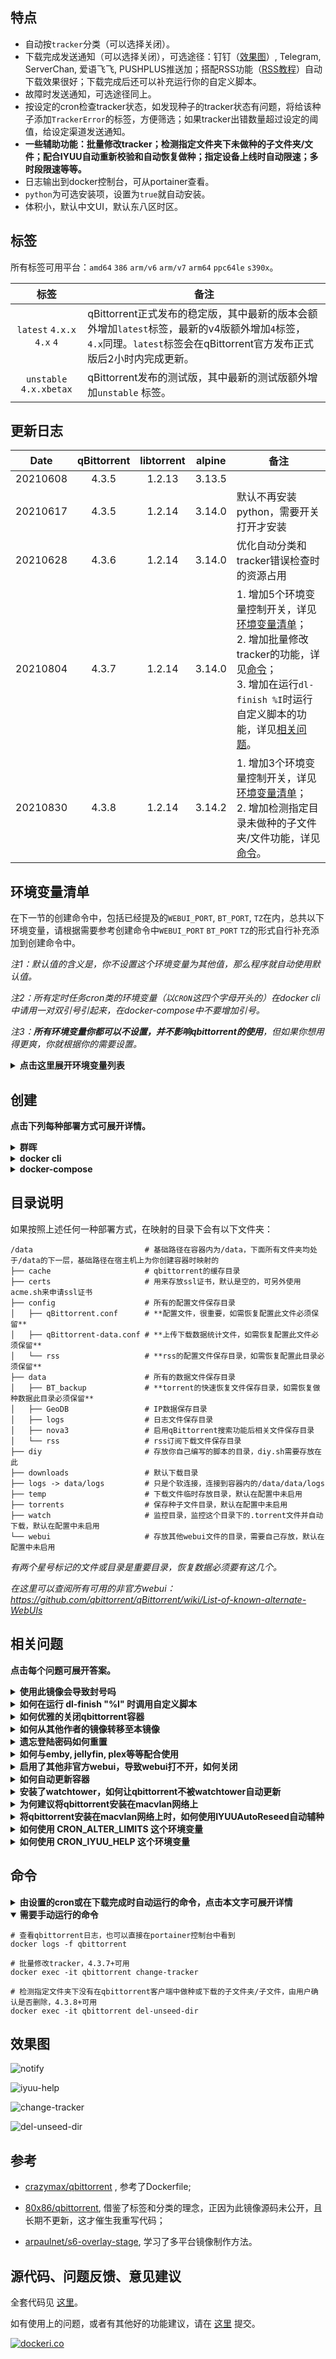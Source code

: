 ## 特点

- 自动按`tracker`分类（可以选择关闭）。
- 下载完成发送通知（可以选择关闭），可选途径：钉钉（[效果图](https://gitee.com/evine/dockerfiles/raw/master/qbittorrent/pictures/notify.png)）, Telegram, ServerChan, 爱语飞飞, PUSHPLUS推送加；搭配RSS功能（[RSS教程](https://www.jianshu.com/p/54e6137ea4e3)）自动下载效果很好；下载完成后还可以补充运行你的自定义脚本。
- 故障时发送通知，可选途径同上。
- 按设定的cron检查tracker状态，如发现种子的tracker状态有问题，将给该种子添加`TrackerError`的标签，方便筛选；如果tracker出错数量超过设定的阈值，给设定渠道发送通知。
- **一些辅助功能：批量修改tracker；检测指定文件夹下未做种的子文件夹/文件；配合IYUU自动重新校验和自动恢复做种；指定设备上线时自动限速；多时段限速等等。**
- 日志输出到docker控制台，可从portainer查看。
- `python`为可选安装项，设置为`true`就自动安装。
- 体积小，默认中文UI，默认东八区时区。

## 标签


所有标签可用平台：`amd64` `386` `arm/v6` `arm/v7` `arm64` `ppc64le` `s390x`。

| 标签  | 备注 |
| :-:  | -   |
| `latest` `4.x.x` `4.x` `4` | qBittorrent正式发布的稳定版，其中最新的版本会额外增加`latest`标签，最新的v4版额外增加`4`标签，`4.x`同理。`latest`标签会在qBittorrent官方发布正式版后2小时内完成更新。|
| `unstable` `4.x.xbetax` | qBittorrent发布的测试版，其中最新的测试版额外增加`unstable` 标签。 |

## 更新日志

| Date     | qBittorrent | libtorrent | alpine | 备注 |
| :-:      | :-:         | :-:        | :-:    | -    |
| 20210608 | 4.3.5       | 1.2.13     | 3.13.5 |      |
| 20210617 | 4.3.5       | 1.2.14     | 3.14.0 | 默认不再安装python，需要开关打开才安装 |
| 20210628 | 4.3.6       | 1.2.14     | 3.14.0 | 优化自动分类和tracker错误检查时的资源占用 |
| 20210804 | 4.3.7       | 1.2.14     | 3.14.0 | 1. 增加5个环境变量控制开关，详见[环境变量清单](#环境变量清单)；<br>2. 增加批量修改 tracker的功能，详见[命令](#命令)；<br>3. 增加在运行`dl-finish %I`时运行自定义脚本的功能，详见[相关问题](#相关问题)。 |
| 20210830 | 4.3.8       | 1.2.14     | 3.14.2 | 1. 增加3个环境变量控制开关，详见[环境变量清单](#环境变量清单)；<br>2. 增加检测指定目录未做种的子文件夹/文件功能，详见[命令](#命令)。 |

## 环境变量清单

在下一节的创建命令中，包括已经提及的`WEBUI_PORT`, `BT_PORT`, `TZ`在内，总共以下环境变量，请根据需要参考创建命令中`WEBUI_PORT` `BT_PORT` `TZ`的形式自行补充添加到创建命令中。

*注1：默认值的含义是，你不设置这个环境变量为其他值，那么程序就自动使用默认值。*

*注2：所有定时任务cron类的环境变量（以`CRON`这四个字母开头的）在docker cli中请用一对双引号引起来，在docker-compose中不要增加引号。*

*注3：**所有环境变量你都可以不设置，并不影响qbittorrent的使用**，但如果你想用得更爽，你就根据你的需要设置。*

<details>

<summary markdown="span"><b>点击这里展开环境变量列表</b></summary>

| 序号 | 变量名                   | 默认值         | 说明 |
| :-: | :-:                     | :-:           | -    |
|  1  | PUID                    | 1500          | 用户的uid，输入命令`id -u`可以查到，以该用户运行qbittorrent-nox，群晖用户必须改。 |
|  2  | PGID                    | 1500          | 用户的gid，输入命令`id -g`可以查到，以该用户运行qbittorrent-nox，群晖用户必须改。 |
|  3  | WEBUI_PORT              | 8080          | WebUI访问端口，建议自定义，如需公网访问，需要将qBittorrent和公网之间所有网关设备上都设置端口转发。 |
|  4  | BT_PORT                 | 34567         | BT监听端口，建议自定义，如需达到`可连接`状态，需要将qBittorrent和公网之间所有网关设备上都设置端口转发。 |
|  5  | TZ                      | Asia/Shanghai | 时区，可填内容详见：https://meetingplanner.io/zh-cn/timezone/cities |
|  6  | INSTALL_PYTHON          | false         | 默认不安装python，如需要python，请设置为`true`，设置后将在首次启动容器时自动安装好。 |
|  7  | ENABLE_AUTO_CATEGORY    | true          | 是否自动分类，默认自动分类，如不想自动分类，请设置为`false`。4.3.7+可用。 |
|  8  | DL_FINISH_NOTIFY        | true          | 默认会在下载完成时向设定的通知渠道发送种子下载完成的通知消息，如不想收此类通知，则设置为`false`。 |
|  9  | TRACKER_ERROR_COUNT_MIN | 3             | 可以设置的值：正整数。在检测到tracker出错的种子数量超过这个阈值时，给设置的通知渠道发送通知。4.3.7+可用。 |
|  10 | UMASK_SET               | 000           | 权限掩码`umask`，指定qBittorrent在建立文件时预设的权限掩码，可以设置为`022`。 |
|  11 | TG_USER_ID              |               | 通知渠道telegram，如需使用需要和 TG_BOT_TOKEN 同时赋值，私聊 @getuseridbot 获取。 |
|  12 | TG_BOT_TOKEN            |               | 通知渠道telegram，如需使用需要和 TG_USER_ID 同时赋值，私聊 @BotFather 获取。 |
|  13 | TG_PROXY_ADDRESS        |               | 给TG机器人发送消息的代理地址，当设置了`TG_USER_ID`和`TG_BOT_TOKEN`后可以设置此值，形如：`http://192.168.1.1:7890`，也可以不设置。4.3.7+可用。 |
|  14 | TG_PROXY_USER           |               | 给TG机器人发送消息的代理的用户名和密码，当设置了`TG_PROXY_ADDRESS`后可以设置此值，格式为：`<用户名>:<密码>`，形如：`admin:password`，如没有可不设置。4.3.7+可用。 |
|  15 | DD_BOT_TOKEN            |               | 通知渠道钉钉，如需使用需要和 DD_BOT_SECRET 同时赋值，机器人设置中webhook链接`access_token=`后面的字符串（不含`=`以及`=`之前的字符）。 |
|  16 | DD_BOT_SECRET           |               | 通知渠道钉钉，如需使用需要和 DD_BOT_TOKEN 同时赋值，机器人设置中**只启用**`加签`，加签的秘钥，形如：`SEC1234567890abcdefg`。 |
|  17 | IYUU_TOKEN              |               | 通知渠道爱语飞飞，通过 [这里](http://iyuu.cn) 获取，爱语飞飞的TOKEN。 |
|  18 | SCKEY                   |               | 通知渠道ServerChan，通过 [这里](http://sc.ftqq.com/3.version) 获取。 |
|  19 | PUSHPLUS_TOKEN          |               | 通知渠道PUSH PLUS，填入其token，详见 [这里](http://www.pushplus.plus)，4.3.7+可用。 |
|  20 | CRON_HEALTH_CHECK       | 12 * * * *    | 宕机检查的cron，在设定的cron运行时如发现qbittorrent-nox宕机了，则向设置的通知渠道发送通知。 |
|  21 | CRON_AUTO_CATEGORY      | 32 */2 * * *  | 自动分类的cron，在设定的cron将所有种子按tracker分类。对于种子很多的大户人家，建议把cron频率修改低一些，一天一次即可。此cron可以由`ENABLE_AUTO_CATEGORY`关闭，关闭后不生效。 |
|  22 | CRON_TRACKER_ERROR      | 52 */4 * * *  | 检查tracker状态是否健康的cron，在设定的cron将检查所有种子的tracker状态，如果有问题就打上`TrackerError`的标签。对于种子很多的大户人家，建议把cron频率修改低一些，一天一次即可。 |
|  23 | MONITOR_IP              |               | 可设置为局域网设备的ip，多个ip以半角空格分隔，形如：`192.168.1.5 192.168.1.9 192.168.1.20`。本变量作用：当检测到这些设置的ip中有任何一个ip在线时（检测频率为每分钟），自动启用qbittorent客户端的“备用速度限制”，如果都不在线就关闭“备用速度限制”。“备用速度限制”需要事先设置好限制速率，建议在路由器上给需要设置的设备固定ip。在docker cli中请使用一对双引号引起来，在docker-compose中不要使用引用。4.3.8+可用。 |
|  24 | CRON_ALTER_LIMITS       |               | 启动和关闭“备用速度限制“的cron，主要针对多时段限速场景，当设置了`MONITOR_IP`时本变量的cron不生效（因为会冲突）。详见 [相关问题](#相关问题) 一节“如何使用 CRON_ALTER_LIMITS 这个环境变量”。4.3.8+可用。 |
|  25 | CRON_IYUU_HELP          |               | IYUUAutoReseed辅助任务的cron，自动重校验、自动恢复做种，详见 [相关问题](#相关问题) 一节“如何使用 CRON_IYUU_HELP 这个环境变量”。4.3.8+可用。 |

</details>

## 创建

**点击下列每种部署方式可展开详情。**

<details>

<summary markdown="span"><b>群晖</b></summary>

请见 [这里](https://gitee.com/evine/dockerfiles/blob/master/qbittorrent/dsm.md)。安装后访问`http://ip:8080`。

</details>

<details>

<summary markdown="span"><b>docker cli</b></summary>

```
docker run -dit \
  -v $PWD/qbittorrent:/data `# 冒号左边请修改为你想在本地保存的路径，这个路径用来保存你个人的配置文件` \
  -e TZ="Asia/Shanghai" `# 时区` \
  -e WEBUI_PORT="8080"  `# WEBUI控制端口，可自定义` \
  -e BT_PORT="34567"    `# BT监听端口，可自定义` \
  -p 8080:8080          `# 冒号左右一样，要和WEBUI_PORT一致` \
  -p 34567:34567/tcp    `# 冒号左右一样，要和BT_PORT一致` \
  -p 34567:34567/udp    `# 冒号左右一样，要和BT_PORT一致` \
  --restart always \
  --name qbittorrent \
  --hostname qbittorrent \
  nevinee/qbittorrent
```

- 除`TZ` `WEBUI_PORT` `BT_PORT`这三个环境变量外，如果你还需要使用其他环境变量，请根据[环境变量清单](#环境变量清单)按照`-e 变量名="变量值" \`的形式自行添加在创建命令中。

- armv7设备如若无法使用网络，可能是seccomp问题，详见 [这里](https://wiki.alpinelinux.org/wiki/Release_Notes_for_Alpine_3.13.0#time64_requirements)。可以在创建命令中增加一行`--security-opt seccomp=unconfined \` 来解决。

- 创建完成后请访问`http://<IP>:<WEBUI_PORT>`（如未修改，对安装机默认是`http://127.0.0.1:8080`）来作进一步设置，初始用户名密码：`admin/adminadmin`。如要在公网访问，请务必修改用户名和密码。

- 如想参与qbittorrent测试工作，可以指定测试标签，如`nevinee/qbittorrent:unstable`，请向qbittorrent官方反馈遇到的问题。

</details>

<details>

<summary markdown="span"><b>docker-compose</b></summary>

新建`docker-compose.yml`文件如下（[点我查看arm设备如何安装docker-compose](https://www.jianshu.com/p/1beecfed17bc)），创建好后以`docker-compose up -d`命令启动即可。

```
version: "2.0"
services:
  qbittorrent:
    image: nevinee/qbittorrent
    container_name: qbittorrent
    restart: always
    tty: true
    network_mode: bridge
    hostname: qbitorrent
    volumes:
      - ./data:/data      # 配置保存目录
    environment:
      - WEBUI_PORT=8080   # WEBUI控制端口，可自定义
      - BT_PORT=34567     # BT监听端口，可自定义
      - TZ=Asia/Shanghai  # 时区
    ports:
      - 8080:8080        # 冒号左右一致，必须同WEBUI_PORT一样
      - 34567:34567      # 冒号左右一致，必须同BT_PORT一样
      - 34567:34567/udp  # 冒号左右一致，必须同BT_PORT一样
    #security_opt:       # armv7设备请解除这两行注释
      #- seccomp=unconfined
```

如若想将qbittorrent建立在已经创建好的macvlan网络上，可以按如下方式创建：

```
version: "2.0"
services:
  qbittorrent:
    image: nevinee/qbittorrent
    container_name: qbittorrent
    restart: always
    tty: true
    networks: 
      <你的macvlan网络名称>:
        ipv4_address: <你想设置的ip>
        aliases:
          - qbittorrent
    dns:   # docker是无法为macvlan网络提供dns解析服务的，要想正常在macvlan网络上发通知，请给容器添加dns服务器，你也可以直接使用你的网关ip作为dns服务器
      - 223.5.5.5
      - 114.114.114.114
      - 1.2.4.8
    hostname: qbitorrent
    volumes:
      - ./data:/data
    environment:
      - WEBUI_PORT=8080   # WEBUI控制端口，可自定义
      - BT_PORT=34567     # BT监听端口，可自定义
      - TZ=Asia/Shanghai  # 时区
    #security_opt:        # armv7设备请解除这两行注释
      #- seccomp=unconfined

networks: 
  <你的macvlan网络名称>:
    external: true
```

- 除`TZ` `WEBUI_PORT` `BT_PORT`这三个环境变量外，其他环境变量请根据[环境变量清单](#环境变量清单)自行添加在environment中。

- armv7设备如若无法使用网络，可能是seccomp问题，详见 [这里](https://wiki.alpinelinux.org/wiki/Release_Notes_for_Alpine_3.13.0#time64_requirements)。

- 创建完成后请访问`http://<IP>:<WEBUI_PORT>`来作进一步设置，初始用户名密码：`admin/adminadmin`。如要在公网访问，请务必修改用户名和密码。

- 如想参与qbittorrent测试工作，可以指定测试标签，如`nevinee/qbittorrent:unstable`，如遇到问题请向qbittorrent官方反馈。

</details>

## 目录说明

如果按照上述任何一种部署方式，在映射的目录下会有以下文件夹：

```
/data                         # 基础路径在容器内为/data，下面所有文件夹均处于/data的下一层，基础路径在宿主机上为你创建容器时映射的
├── cache                     # qbittorrent的缓存目录
├── certs                     # 用来存放ssl证书，默认是空的，可另外使用acme.sh来申请ssl证书
├── config                    # 所有的配置文件保存目录
│   ├── qBittorrent.conf      # **配置文件，很重要，如需恢复配置此文件必须保留**
│   ├── qBittorrent-data.conf # **上传下载数据统计文件，如需恢复配置此文件必须保留**
│   └── rss                   # **rss的配置文件保存目录，如需恢复配置此目录必须保留**
├── data                      # 所有的数据文件保存目录
│   ├── BT_backup             # **torrent的快速恢复文件保存目录，如需恢复做种数据此目录必须保留**
│   ├── GeoDB                 # IP数据保存目录
│   ├── logs                  # 日志文件保存目录
│   ├── nova3                 # 启用qBittorrent搜索功能后相关文件保存目录
│   └── rss                   # rss订阅下载文件保存目录
├── diy                       # 存放你自己编写的脚本的目录，diy.sh需要存放在此
├── downloads                 # 默认下载目录
├── logs -> data/logs         # 只是个软连接，连接到容器内的/data/data/logs
├── temp                      # 下载文件临时存放目录，默认在配置中未启用
├── torrents                  # 保存种子文件目录，默认在配置中未启用
├── watch                     # 监控目录，监控这个目录下的.torrent文件并自动下载，默认在配置中未启用
└── webui                     # 存放其他webui文件的目录，需要自己存放，默认在配置中未启用
```

*有两个星号标记的文件或目录是重要目录，恢复数据必须要有这几个。*

*在这里可以查阅所有可用的非官方webui：https://github.com/qbittorrent/qBittorrent/wiki/List-of-known-alternate-WebUIs*

## 相关问题

**点击每个问题可展开答案。**

<details>

<summary markdown="span"><b>使用此镜像会导致封号吗</b></summary>

此镜像未修改qbittorrent客户端官方任何信息，在和pt站tracker服务器交互时反馈的一切信息均是qbittorrent官方原版反馈的信息，此镜像只是基于qbittorrent额外增加了一些脚本而已。增加的脚本全部代码在 [这里](https://github.com/nevinen/dockerfiles/tree/master/qbittorrent) 可以查看，不会因为使用此镜像导致pt账号被封。

</details>

<details>

<summary markdown="span"><b>如何在运行 dl-finish "%I" 时调用自定义脚本</b></summary>

- 此功能可用版本：4.3.7+；

- 只要你将名为`diy.sh`的shell脚本放在映射目录下的`diy`文件夹下即可，容器内路径为`/data/diy/diy.sh`（hash已存储在名为torrent_hash的变量中，可通过此值获取其他信息）。

- 假如你要调用其他语言的脚本，比如python，可以在`diy.sh`中写上`python3 /data/diy/your_python_scripts.py $torrent_hash`即可，传递的只有种子hash，其他信息需凭借`$torrent_hash`的值通过qbittorrent的api获取。还可以参考 [这个](https://github.com/nevinen/dockerfiles/issues/3#issuecomment-887309444) 办法。

</details>

<details>

<summary markdown="span"><b>如何优雅的关闭qbittorrent容器</b></summary>

- 暴力强制关闭qbittorrent容器自然是容易丢失任务的，所以在关闭前应当先将所有种子暂停，过一会再关闭容器。这时，所有的配置文件和torrent恢复文件也都是暂停后的状态，然后再新建容器或重新部署，启动后再开始所有任务。

- 还有一点要注意，千万不要在有下载任务时关闭或重启qbittorrent容器。

</details>

<details>

<summary markdown="span"><b>如何从其他作者的镜像转移至本镜像</b></summary>

-  **如果启用了ssl/https，请先在原qbittorrent的webui中禁用，或者将`qBittorrent.conf`中`WebUI\HTTPS\Enabled=true`改为`WebUI\HTTPS\Enabled=false`。**

- 请注意要优雅的关闭旧容器后再处理配置文件。

- 进入原来容器的映射目录下，在config下分别找到`qBittorrent.conf` `qBittorrent-data.conf` `rss`，在data下找到`BT_backup`，然后将其参考上面的目录树放在新容器的映射目录下，然后在创建容器时，保证新容器中的下载文件的保存路径和旧容器一致，并新建容器即可。

- 举例说明如何保证新容器中的下载文件的保存路径和旧容器一致，比如旧容器中下载了一个 `xxx.2020.BluRay.1080p.x264.DTS-XXX`，保存路径为`/movies`（宿主机上的真实路径为`/volume1/home/id/movies`），那么在新建新容器时，给新容器增加一个路径映射：`/volume1/home/id/movies:/movies`　即可。

- 注意新容器的PUID/PGID和要旧容器保持一致。

- 注意在 `设置` -> `下载` 中勾选 `Torrent 完成时运行外部程序` 并填入 `dl-finish "%I"`，如需要https要重新设置证书路径。

</details>

<details>

<summary markdown="span"><b>遗忘登陆密码如何重置</b></summary>

```
# 进入容器
docker exec -it qbittorrent bash

# 如果启用了ssl
curl -k -X POST -d 'json={"web_ui_username":"新的用户名","web_ui_password":"新的密码"}' https://127.0.0.1:${WEBUI_PORT}/api/v2/app/setPreferences

# 如果未启用ssl
curl -X POST -d 'json={"web_ui_username":"新的用户名","web_ui_password":"新的密码"}' http://127.0.0.1:${WEBUI_PORT}/api/v2/app/setPreferences
```

</details>

<details>

<summary markdown="span"><b>如何与emby, jellyfin, plex等等配合使用</b></summary>

将需要配合使用的容器的环境变量PUID/PGID设置为一样的即可。

</details>

<details>

<summary markdown="span"><b>启用了其他非官方webui，导致webui打不开，如何关闭</b></summary>

```
# 进入容器
docker exec -it qbittorrent bash

# 如果启用了ssl
curl -k -X POST -d 'json={"alternative_webui_enabled":false}' https://127.0.0.1:${WEBUI_PORT}/api/v2/app/setPreferences

# 如果未启用ssl
curl -X POST -d 'json={"alternative_webui_enabled":false}' http://127.0.0.1:${WEBUI_PORT}/api/v2/app/setPreferences
```

</details>

<details>

<summary markdown="span"><b>如何自动更新容器</b></summary>

安装watchtower即可，详见 [这里](https://hub.docker.com/r/containrrr/watchtower)

</details>

<details>

<summary markdown="span"><b>安装了watchtower，如何让qbittorrent不被watchtower自动更新</b></summary>

- 方法1：部署qbittorrent容器时，直接指定标签，如`nevinee/qbittorrent:4.3.7`；

- 方法2（推荐）：在部署时在命令中添加一个label：`com.centurylinklabs.watchtower.enable=false`：

    docker cli：
    ```
    --label com.centurylinklabs.watchtower.enable=false \
    ```

    docker-compose:
    ```
        labels:
          com.centurylinklabs.watchtower.enable: false
    ```

</details>

<details>

<summary markdown="span"><b>为何建议将qbittorrent安装在macvlan网络上</b></summary>

- 可以在网关上给qbittorrent所在ip独立设置限速; 

- 如果有用openwrt时，可以让qbittorrent所在ip跳过代理。

</details>

<details>

<summary markdown="span"><b>将qbittorrent安装在macvlan网络上时，如何使用IYUUAutoReseed自动辅种</b></summary>

将两个容器都安装在同一个macvlan网络上即可。

</details>

<details>

<summary markdown="span"><b>如何使用 CRON_ALTER_LIMITS 这个环境变量</b></summary>

- 4.3.8+可用。

- 该功能主要提供给多时段限速场景使用，请在qbittorrent客户端中先设置好”备用速度限制“的限制速率。

- 当设置了有效的`MONITOR_IP`时，`CRON_ALTER_LIMITS`的cron不生效（因为会冲突）。

- 设置形式如：`0 5 * * *:0 18 * * *|0 8 * * *:0 22 * * *`，`|`前面的cron是启用“备用速度限制”的时间点，`|`后面的cron是关闭“备用速度限制”的时间点。需要在一天中多次启用“备用速度限制”的，以`:`分隔每个cron，可以任意个cron，需要多次关闭“备用速度限制”的同样以`:`分隔每个cron。

- 比如需要在周一至周五的5:00-8:00、17:30-23:30，以及周六、周日的9:00-23:30进行限速，那么可以设置`CRON_ALTER_LIMITS`为`0 5 * * 1-5:30 17 * * 1-5:0 9 * * 0,6|0 8 * * 1-5:30 23 * * *`。

- 比如需要在周一至周五的17:30-22:00，以及周六、周日的8:30-23:00进行限速，那么可以设置`CRON_ALTER_LIMITS`为`30 17 * * 1-5:30 8 * * 0,6|0 22 * * 1-5:0 23 * * 0,6`。

- 在docker cli中请使用一对双引号引起来，在docker-compose.yml中请勿增加引号。

</details>

<details>

<summary markdown="span"><b>如何使用 CRON_IYUU_HELP 这个环境变量</b></summary>

- 4.3.8+可用。

- 在设置的时间点执行`iyuu-help`命令，实现以下功能：

  1. 检查下载清单（就是qbittorrent筛选“下载”的清单），检测该清单中处于暂停状态、并且下载完成率为0%（辅种的种子在校验前也是0%）的种子，将这些种子请求重新校验。**已经请求过校验并且完成率大于0%的种子不会再次校验。**
  2. 检查暂停清单（就是qbittorrent筛选“暂停”的清单），检测该清单中100%下载完成/100%校验通过的种子，将这些种子恢复做种。**校验未通过不达100%完成率的种子不会启动，仍然保持暂停状态。**

- 配合IYUUAutoReseed，将CRON_IYUU_HELP设置在IYUUAutoReseed自动辅种任务的cron以后，并运行若干次即可（因为校验比较费时，所以要多次运行）。

- 比如你IYUUAutoReseed辅种任务的cron是`22 7,19 * * *`，你想从辅种任务5分钟后，每10分钟运行一次，共运行4次，那么可以设置CRON_IYUU_HELP为：`27-57/10 7,19 * * *`。

- 在docker cli中请使用一对双引号引起来，在docker-compose.yml中请勿增加引号。

</details>

## 命令

<details>

<summary markdown="span"><b>由设置的cron或在下载完成时自动运行的命令，点击本文字可展开详情</b></summary>

```
# 发送通知
docker exec qbittorrent notify "测试消息标题" "测试消息通知内容"

# 将所有种子按tracker进行分类，由CRON_AUTO_CATEGOR设置的cron来调用
docker exec qbittorrent auto-cat -a

# 将指定种子按tracker进行分类，会自动在下载完成时运行一次（由 dl-finish <hash> 命令调用）
docker exec qbittorrent auto-cat -i <hash>   # hash可以在种子详情中的"普通"标签页上查看到

# 下载完成时将种子分类，并发送通知，已经在配置文件中填好了
docker exec qbittorrent dl-finish <hash>     # hash可以在种子详情中的"普通"标签页上查看到

# 检查qbittorrent是否宕机，如宕机则发送通知，由CRON_HEALTH_CHECK设置的cron来调用
docker exec qbittorrent health-check

# 检查所有种子的tracker状态是否有问题，如有问题，给该种子添加一个 TrackerError 的标签，由CRON_TRACKER_ERROR设置的cron来调用
docker exec qbittorrent tracker-error

# 每分钟检测MONITOR_IP设置的ip是否在线，如有任何一个ip在线，则启用“备用速度限制”，4.3.8+可用。
docker exec qbittorrent detect-ip

## 启用可关闭“备用速度限制”，4.3.8+可用，由CRON_ALTER_LIMITS设置的cron来调用
docker exec qbittorrent alter-limits on    # 启用“备用速度限制”
docker exec qbittorrent alter-limits off   # 关闭“备用速度限制”

## IYUUAutoReseed辅助任务，自动重校验、自动恢复做种，4.3.8+可用，由CRON_IYUU_HELP设置的cron来调用
docker exec qbittorrent iyuu-help
```

</details>

<details open>

<summary markdown="span"><b>需要手动运行的命令</b></summary>

```
# 查看qbittorrent日志，也可以直接在portainer控制台中看到
docker logs -f qbittorrent

# 批量修改tracker，4.3.7+可用
docker exec -it qbittorrent change-tracker

# 检测指定文件夹下没有在qbittorrent客户端中做种或下载的子文件夹/子文件，由用户确认是否删除，4.3.8+可用
docker exec -it qbittorrent del-unseed-dir
```

## 效果图

![notify](https://gitee.com/evine/dockerfiles/raw/master/qbittorrent/pictures/notify.png)

![iyuu-help](https://gitee.com/evine/dockerfiles/raw/master/qbittorrent/pictures/iyuu-help.png)

![change-tracker](https://gitee.com/evine/dockerfiles/raw/master/qbittorrent/pictures/change-tracker.png)

![del-unseed-dir](https://gitee.com/evine/dockerfiles/raw/master/qbittorrent/pictures/del-unseed-dir.png)

</details>

## 参考

- [crazymax/qbittorrent](https://hub.docker.com/r/crazymax/qbittorrent) , 参考了Dockerfile; 
  
- [80x86/qbittorrent](https://hub.docker.com/r/80x86/qbittorrent), 借鉴了标签和分类的理念，正因为此镜像源码未公开，且长期不更新，这才催生我重写代码；

- [arpaulnet/s6-overlay-stage](https://hub.docker.com/r/arpaulnet/s6-overlay-stage), 学习了多平台镜像制作方法。

## 源代码、问题反馈、意见建议

全套代码见 [这里](https://github.com/nevinen/dockerfiles/tree/master/qbittorrent)。

如有使用上的问题，或者有其他好的功能建议，请在 [这里](https://github.com/nevinen/dockerfiles/issues) 提交。

[![dockeri.co](http://dockeri.co/image/nevinee/qbittorrent)](https://hub.docker.com/r/nevinee/qbittorrent/)